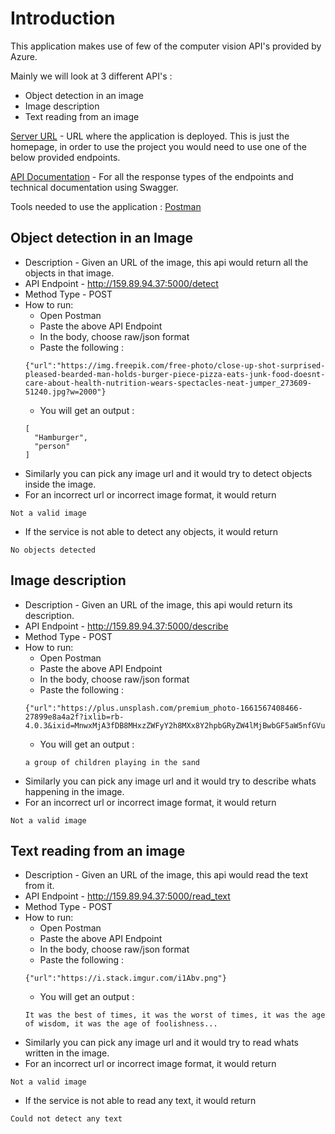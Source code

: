 # Introduction

This application makes use of few of the computer vision API's provided by Azure.

Mainly we will look at 3 different API's :

- Object detection in an image
- Image description
- Text reading from an image

[Server URL](http://159.89.94.37:5000) - URL where the application is deployed. This is just the homepage, in order to use the project you would need to use one of the below provided endpoints.

[API Documentation](http://159.89.94.37:5000/api/docs/) - For all the response types of the endpoints and technical documentation using Swagger.

Tools needed to use the application :
[Postman](https://www.postman.com/s)

## Object detection in an Image

- Description - Given an URL of the image, this api would return all the objects in that image.
- API Endpoint - http://159.89.94.37:5000/detect
- Method Type - POST
- How to run:
  - Open Postman
  - Paste the above API Endpoint
  - In the body, choose raw/json format
  - Paste the following :
  ```
  {"url":"https://img.freepik.com/free-photo/close-up-shot-surprised-pleased-bearded-man-holds-burger-piece-pizza-eats-junk-food-doesnt-care-about-health-nutrition-wears-spectacles-neat-jumper_273609-51240.jpg?w=2000"}
  ```
  - You will get an output :
  ```
  [
    "Hamburger",
    "person"
  ]
  ```
- Similarly you can pick any image url and it would try to detect objects inside the image.
- For an incorrect url or incorrect image format, it would return

```
Not a valid image
```

- If the service is not able to detect any objects, it would return

```
No objects detected
```

## Image description

- Description - Given an URL of the image, this api would return its description.
- API Endpoint - http://159.89.94.37:5000/describe
- Method Type - POST
- How to run:
  - Open Postman
  - Paste the above API Endpoint
  - In the body, choose raw/json format
  - Paste the following :
  ```
  {"url":"https://plus.unsplash.com/premium_photo-1661567408466-27899e8a4a2f?ixlib=rb-4.0.3&ixid=MnwxMjA3fDB8MHxzZWFyY2h8MXx8Y2hpbGRyZW4lMjBwbGF5aW5nfGVufDB8fDB8fA%3D%3D&w=1000&q=80"}
  ```
  - You will get an output :
  ```
  a group of children playing in the sand
  ```
- Similarly you can pick any image url and it would try to describe whats happening in the image.
- For an incorrect url or incorrect image format, it would return

```
Not a valid image
```

## Text reading from an image

- Description - Given an URL of the image, this api would read the text from it.
- API Endpoint - http://159.89.94.37:5000/read_text
- Method Type - POST
- How to run:
  - Open Postman
  - Paste the above API Endpoint
  - In the body, choose raw/json format
  - Paste the following :
  ```
  {"url":"https://i.stack.imgur.com/i1Abv.png"}
  ```
  - You will get an output :
  ```
  It was the best of times, it was the worst of times, it was the age of wisdom, it was the age of foolishness...
  ```
- Similarly you can pick any image url and it would try to read whats written in the image.
- For an incorrect url or incorrect image format, it would return

```
Not a valid image
```

- If the service is not able to read any text, it would return

```
Could not detect any text
```
